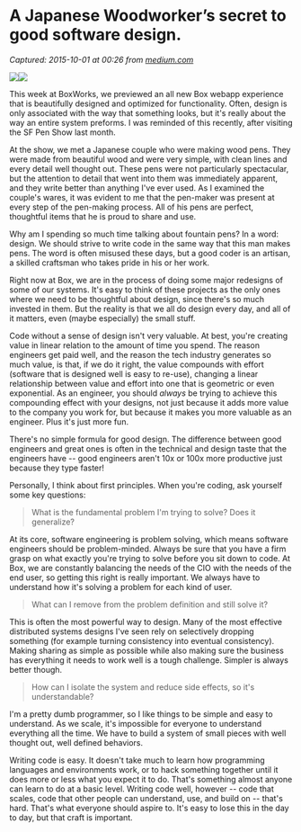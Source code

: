 # A Japanese Woodworker’s secret to good software design.

_Captured: 2015-10-01 at 00:26 from [medium.com](https://medium.com/@sschillace/a-japanese-woodworker-s-secret-to-good-software-design-c16158ce596c)_

![](https://cdn-images-1.medium.com/freeze/max/30/1*kcsZxaT5eLFIdnEuqB6MKA.jpeg?q=20)![](https://cdn-images-1.medium.com/max/600/1*kcsZxaT5eLFIdnEuqB6MKA.jpeg)

This week at BoxWorks, we previewed an all new Box webapp experience that is beautifully designed and optimized for functionality. Often, design is only associated with the way that something looks, but it's really about the way an entire system preforms. I was reminded of this recently, after visiting the SF Pen Show last month.

At the show, we met a Japanese couple who were making wood pens. They were made from beautiful wood and were very simple, with clean lines and every detail well thought out. These pens were not particularly spectacular, but the attention to detail that went into them was immediately apparent, and they write better than anything I've ever used. As I examined the couple's wares, it was evident to me that the pen-maker was present at every step of the pen-making process. All of his pens are perfect, thoughtful items that he is proud to share and use.

Why am I spending so much time talking about fountain pens? In a word: design. We should strive to write code in the same way that this man makes pens. The word is often misused these days, but a good coder is an artisan, a skilled craftsman who takes pride in his or her work.

Right now at Box, we are in the process of doing some major redesigns of some of our systems. It's easy to think of these projects as the only ones where we need to be thoughtful about design, since there's so much invested in them. But the reality is that we all do design every day, and all of it matters, even (maybe especially) the small stuff.

Code without a sense of design isn't very valuable. At best, you're creating value in linear relation to the amount of time you spend. The reason engineers get paid well, and the reason the tech industry generates so much value, is that, if we do it right, the value compounds with effort (software that is designed well is easy to re-use), changing a linear relationship between value and effort into one that is geometric or even exponential. As an engineer, you should *always* be trying to achieve this compounding effect with your designs, not just because it adds more value to the company you work for, but because it makes you more valuable as an engineer. Plus it's just more fun.

There's no simple formula for good design. The difference between good engineers and great ones is often in the technical and design taste that the engineers have -- good engineers aren't 10x or 100x more productive just because they type faster!

Personally, I think about first principles. When you're coding, ask yourself some key questions:

> What is the fundamental problem I'm trying to solve? Does it generalize?

At its core, software engineering is problem solving, which means software engineers should be problem-minded. Always be sure that you have a firm grasp on what exactly you're trying to solve before you sit down to code. At Box, we are constantly balancing the needs of the CIO with the needs of the end user, so getting this right is really important. We always have to understand how it's solving a problem for each kind of user.

> What can I remove from the problem definition and still solve it?

This is often the most powerful way to design. Many of the most effective distributed systems designs I've seen rely on selectively dropping something (for example turning consistency into eventual consistency). Making sharing as simple as possible while also making sure the business has everything it needs to work well is a tough challenge. Simpler is always better though.

> How can I isolate the system and reduce side effects, so it's understandable?

I'm a pretty dumb programmer, so I like things to be simple and easy to understand. As we scale, it's impossible for everyone to understand everything all the time. We have to build a system of small pieces with well thought out, well defined behaviors.

Writing code is easy. It doesn't take much to learn how programming languages and environments work, or to hack something together until it does more or less what you expect it to do. That's something almost anyone can learn to do at a basic level. Writing code well, however -- code that scales, code that other people can understand, use, and build on -- that's hard. That's what everyone should aspire to. It's easy to lose this in the day to day, but that craft is important.
